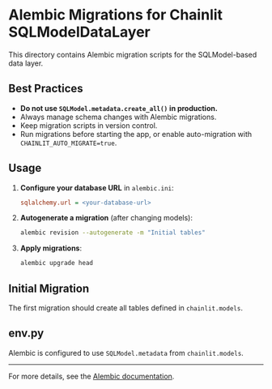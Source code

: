 # Alembic Migrations for Chainlit SQLModelDataLayer

This directory contains Alembic migration scripts for the SQLModel-based data layer.

## Best Practices

- **Do not use `SQLModel.metadata.create_all()` in production.**
- Always manage schema changes with Alembic migrations.
- Keep migration scripts in version control.
- Run migrations before starting the app, or enable auto-migration with `CHAINLIT_AUTO_MIGRATE=true`.

## Usage

1. **Configure your database URL** in `alembic.ini`:
   ```ini
   sqlalchemy.url = <your-database-url>
   ```

2. **Autogenerate a migration** (after changing models):
   ```bash
   alembic revision --autogenerate -m "Initial tables"
   ```

3. **Apply migrations**:
   ```bash
   alembic upgrade head
   ```

## Initial Migration

The first migration should create all tables defined in `chainlit.models`.

## env.py

Alembic is configured to use `SQLModel.metadata` from `chainlit.models`.

---

For more details, see the [Alembic documentation](https://alembic.sqlalchemy.org/en/latest/).
